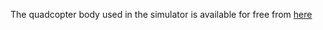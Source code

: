 The quadcopter body used in the simulator is available for free from [here](https://www.cgtrader.com/items/991773/download-page)